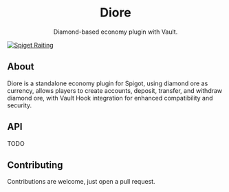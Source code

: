 <h1 style="text-align:center;">Diore</h1>

<p style="text-align:center;">
Diamond-based economy plugin with Vault.
</p>

[![Spiget Raiting](https://img.shields.io/spiget/stars/117800?style=for-the-badge)](https://www.spigotmc.org/resources/diore.117800/)

## About

Diore is a standalone economy plugin for Spigot, using diamond ore as currency, allows players to create accounts, deposit, transfer, and withdraw diamond ore, with Vault Hook integration for enhanced compatibility and security.

## API

TODO


## Contributing
Contributions are welcome, just open a pull request.
